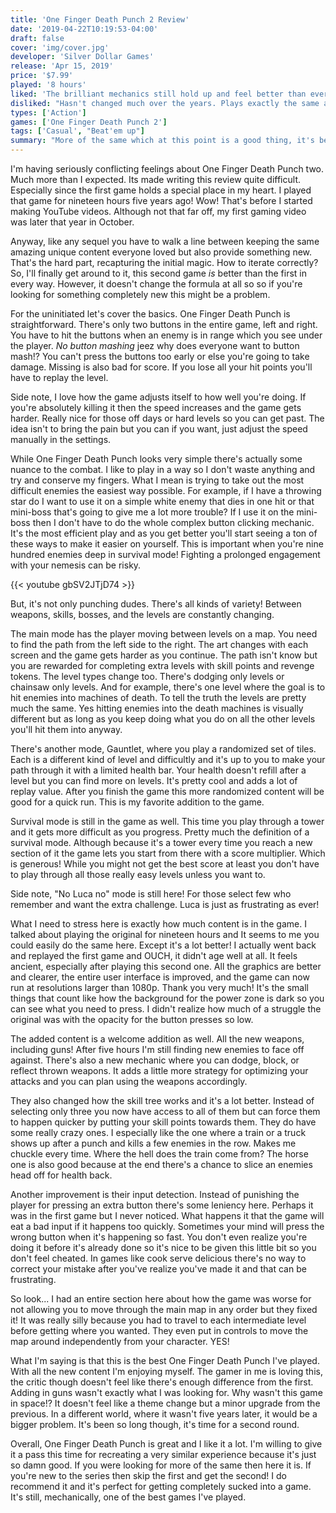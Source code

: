 ```yaml
---
title: 'One Finger Death Punch 2 Review'
date: '2019-04-22T10:19:53-04:00'
draft: false
cover: 'img/cover.jpg'
developer: 'Silver Dollar Games'
release: 'Apr 15, 2019'
price: '$7.99'
played: '8 hours'
liked: 'The brilliant mechanics still hold up and feel better than ever! Gauntlet mode is a great addition.'
disliked: "Hasn't changed much over the years. Plays exactly the same as the first."
types: ['Action']
games: ['One Finger Death Punch 2']
tags: ['Casual', "Beat'em up"]
summary: "More of the same which at this point is a good thing, it's been 5 years since the last game!"
---
```


I'm having seriously conflicting feelings about One Finger Death Punch two. Much more than I expected. Its made writing this review quite difficult. Especially since the first game holds a special place in my heart. I played that game for nineteen hours five years ago! Wow! That's before I started making YouTube videos. Although not that far off, my first gaming video was later that year in October.

Anyway, like any sequel you have to walk a line between keeping the same amazing unique content everyone loved but also provide something new. That's the hard part, recapturing the initial magic. How to iterate correctly? So, I'll finally get around to it, this second game _is_ better than the first in every way. However, it doesn't change the formula at all so so if you're looking for something completely new this might be a problem.

For the uninitiated let's cover the basics. One Finger Death Punch is straightforward. There's only two buttons in the entire game, left and right. You have to hit the buttons when an enemy is in range which you see under the player. _No button mashing_ jeez why does everyone want to button mash!? You can't press the buttons too early or else you're going to take damage. Missing is also bad for score. If you lose all your hit points you'll have to replay the level.

Side note, I love how the game adjusts itself to how well you're doing. If you're absolutely killing it then the speed increases and the game gets harder. Really nice for those off days or hard levels so you can get past. The idea isn't to bring the pain but you can if you want, just adjust the speed manually in the settings.

While One Finger Death Punch looks very simple there's actually some nuance to the combat. I like to play in a way so I don't waste anything and try and conserve my fingers. What I mean is trying to take out the most difficult enemies the easiest way possible. For example, if I have a throwing star do I want to use it on a simple white enemy that dies in one hit or that mini-boss that's going to give me a lot more trouble? If I use it on the mini-boss then I don't have to do the whole complex button clicking mechanic. It's the most efficient play and as you get better you'll start seeing a ton of these ways to make it easier on yourself. This is important when you're nine hundred enemies deep in survival mode! Fighting a prolonged engagement with your nemesis can be risky.

{{< youtube gbSV2JTjD74 >}}

But, it's not only punching dudes. There's all kinds of variety! Between weapons, skills, bosses, and the levels are constantly changing.

The main mode has the player moving between levels on a map. You need to find the path from the left side to the right. The art changes with each screen and the game gets harder as you continue. The path isn't know but you are rewarded for completing extra levels with skill points and revenge tokens. The level types change too. There's dodging only levels or chainsaw only levels. And for example, there's one level where the goal is to hit enemies into machines of death. To tell the truth the levels are pretty much the same. Yes hitting enemies into the death machines is visually different but as long as you keep doing what you do on all the other levels you'll hit them into anyway.

There's another mode, Gauntlet, where you play a randomized set of tiles. Each is a different kind of level and difficultly and it's up to you to make your path through it with a limited health bar. Your health doesn't refill after a level but you can find more on levels. It's pretty cool and adds a lot of replay value. After you finish the game this more randomized content will be good for a quick run. This is my favorite addition to the game.

Survival mode is still in the game as well. This time you play through a tower and it gets more difficult as you progress. Pretty much the definition of a survival mode. Although because it's a tower every time you reach a new section of it the game lets you start from there with a score multiplier. Which is generous! While you might not get the best score at least you don't have to play through all those really easy levels unless you want to.

Side note, "No Luca no" mode is still here! For those select few who remember and want the extra challenge. Luca is just as frustrating as ever!

What I need to stress here is exactly how much content is in the game. I talked about playing the original for nineteen hours and It seems to me you could easily do the same here. Except it's a lot better! I actually went back and replayed the first game and OUCH, it didn't age well at all. It feels ancient, especially after playing this second one. All the graphics are better and clearer, the entire user interface is improved, and the game can now run at resolutions larger than 1080p. Thank you very much! It's the small things that count like how the background for the power zone is dark so you can see what you need to press. I didn't realize how much of a struggle the original was with the opacity for the button presses so low.

The added content is a welcome addition as well. All the new weapons, including guns! After five hours I'm still finding new enemies to face off against. There's also a new mechanic where you can dodge, block, or reflect thrown weapons. It adds a little more strategy for optimizing your attacks and you can plan using the weapons accordingly.

They also changed how the skill tree works and it's a lot better. Instead of selecting only three you now have access to all of them but can force them to happen quicker by putting your skill points towards them. They do have some really crazy ones. I especially like the one where a train or a truck shows up after a punch and kills a few enemies in the row. Makes me chuckle every time. Where the hell does the train come from? The horse one is also good because at the end there's a chance to slice an enemies head off for health back.

Another improvement is their input detection. Instead of punishing the player for pressing an extra button there's some leniency here. Perhaps it was in the first game but I never noticed. What happens it that the game will eat a bad input if it happens too quickly. Sometimes your mind will press the wrong button when it's happening so fast. You don't even realize you're doing it before it's already done so it's nice to be given this little bit so you don't feel cheated. In games like cook serve delicious there's no way to correct your mistake after you've realize you've made it and that can be frustrating.

So look... I had an entire section here about how the game was worse for not allowing you to move through the main map in any order but they fixed it! It was really silly because you had to travel to each intermediate level before getting where you wanted. They even put in controls to move the map around independently from your character. YES!

What I'm saying is that this is the best One Finger Death Punch I've played. With all the new content I'm enjoying myself. The gamer in me is loving this, the critic though doesn't feel like there's enough difference from the first. Adding in guns wasn't exactly what I was looking for. Why wasn't this game in space!? It doesn't feel like a theme change but a minor upgrade from the previous. In a different world, where it wasn't five years later, it would be a bigger problem. It's been so long though, it's time for a second round.

Overall, One Finger Death Punch is great and I like it a lot. I'm willing to give it a pass this time for recreating a very similar experience because it's just so damn good. If you were looking for more of the same then here it is. If you're new to the series then skip the first and get the second! I do recommend it and it's perfect for getting completely sucked into a game. It's still, mechanically, one of the best games I've played.
